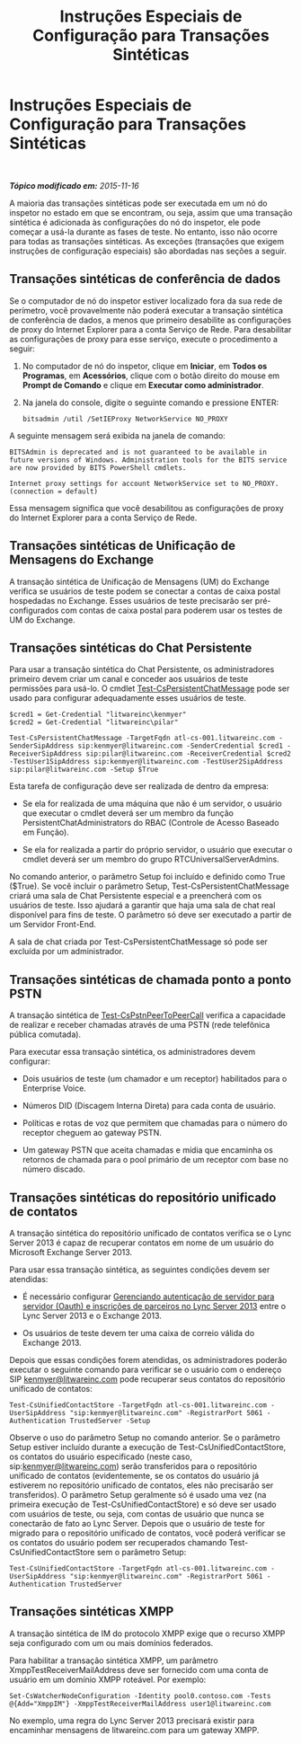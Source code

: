 ﻿---
title: Instruções Especiais de Configuração para Transações Sintéticas
TOCTitle: Instruções Especiais de Configuração para Transações Sintéticas
ms:assetid: 694cbe05-5dba-4035-a01c-c87ebfb0478b
ms:mtpsurl: https://technet.microsoft.com/pt-br/library/JJ688080(v=OCS.15)
ms:contentKeyID: 49886249
ms.date: 05/19/2016
mtps_version: v=OCS.15
ms.translationtype: HT
---

# Instruções Especiais de Configuração para Transações Sintéticas

 

_**Tópico modificado em:** 2015-11-16_

A maioria das transações sintéticas pode ser executada em um nó do inspetor no estado em que se encontram, ou seja, assim que uma transação sintética é adicionada às configurações do nó do inspetor, ele pode começar a usá-la durante as fases de teste. No entanto, isso não ocorre para todas as transações sintéticas. As exceções (transações que exigem instruções de configuração especiais) são abordadas nas seções a seguir.

## Transações sintéticas de conferência de dados

Se o computador de nó do inspetor estiver localizado fora da sua rede de perímetro, você provavelmente não poderá executar a transação sintética de conferência de dados, a menos que primeiro desabilite as configurações de proxy do Internet Explorer para a conta Serviço de Rede. Para desabilitar as configurações de proxy para esse serviço, execute o procedimento a seguir:

1.  No computador de nó do inspetor, clique em **Iniciar**, em **Todos os Programas**, em **Acessórios**, clique com o botão direito do mouse em **Prompt de Comando** e clique em **Executar como administrador**.

2.  Na janela do console, digite o seguinte comando e pressione ENTER:
    
        bitsadmin /util /SetIEProxy NetworkService NO_PROXY

A seguinte mensagem será exibida na janela de comando:

    BITSAdmin is deprecated and is not guaranteed to be available in future versions of Windows. Administration tools for the BITS service are now provided by BITS PowerShell cmdlets.
    
    Internet proxy settings for account NetworkService set to NO_PROXY. 
    (connection = default)

Essa mensagem significa que você desabilitou as configurações de proxy do Internet Explorer para a conta Serviço de Rede.

## Transações sintéticas de Unificação de Mensagens do Exchange

A transação sintética de Unificação de Mensagens (UM) do Exchange verifica se usuários de teste podem se conectar a contas de caixa postal hospedadas no Exchange. Esses usuários de teste precisarão ser pré-configurados com contas de caixa postal para poderem usar os testes de UM do Exchange.

## Transações sintéticas do Chat Persistente

Para usar a transação sintética do Chat Persistente, os administradores primeiro devem criar um canal e conceder aos usuários de teste permissões para usá-lo. O cmdlet [Test-CsPersistentChatMessage](https://docs.microsoft.com/en-us/powershell/module/skype/Test-CsPersistentChatMessage) pode ser usado para configurar adequadamente esses usuários de teste.

    $cred1 = Get-Credential "litwareinc\kenmyer"
    $cred2 = Get-Credential "litwareinc\pilar"
    
    Test-CsPersistentChatMessage -TargetFqdn atl-cs-001.litwareinc.com -SenderSipAddress sip:kenmyer@litwareinc.com -SenderCredential $cred1 -ReceiverSipAddress sip:pilar@litwareinc.com -ReceiverCredential $cred2 -TestUser1SipAddress sip:kenmyer@litwareinc.com -TestUser2SipAddress sip:pilar@litwareinc.com -Setup $True

Esta tarefa de configuração deve ser realizada de dentro da empresa:

  - Se ela for realizada de uma máquina que não é um servidor, o usuário que executar o cmdlet deverá ser um membro da função PersistentChatAdministrators do RBAC (Controle de Acesso Baseado em Função).

  - Se ela for realizada a partir do próprio servidor, o usuário que executar o cmdlet deverá ser um membro do grupo RTCUniversalServerAdmins.

No comando anterior, o parâmetro Setup foi incluído e definido como True ($True). Se você incluir o parâmetro Setup, Test-CsPersistentChatMessage criará uma sala de Chat Persistente especial e a preencherá com os usuários de teste. Isso ajudará a garantir que haja uma sala de chat real disponível para fins de teste. O parâmetro só deve ser executado a partir de um Servidor Front-End.

A sala de chat criada por Test-CsPersistentChatMessage só pode ser excluída por um administrador.

## Transações sintéticas de chamada ponto a ponto PSTN

A transação sintética de [Test-CsPstnPeerToPeerCall](https://docs.microsoft.com/en-us/powershell/module/skype/Test-CsPstnPeerToPeerCall) verifica a capacidade de realizar e receber chamadas através de uma PSTN (rede telefônica pública comutada).

Para executar essa transação sintética, os administradores devem configurar:

  - Dois usuários de teste (um chamador e um receptor) habilitados para o Enterprise Voice.

  - Números DID (Discagem Interna Direta) para cada conta de usuário.

  - Políticas e rotas de voz que permitem que chamadas para o número do receptor cheguem ao gateway PSTN.

  - Um gateway PSTN que aceita chamadas e mídia que encaminha os retornos de chamada para o pool primário de um receptor com base no número discado.

## Transações sintéticas do repositório unificado de contatos

A transação sintética do repositório unificado de contatos verifica se o Lync Server 2013 é capaz de recuperar contatos em nome de um usuário do Microsoft Exchange Server 2013.

Para usar essa transação sintética, as seguintes condições devem ser atendidas:

  - É necessário configurar [Gerenciando autenticação de servidor para servidor (Oauth) e inscrições de parceiros no Lync Server 2013](lync-server-2013-managing-server-to-server-authentication-oauth-and-partner-applications.md) entre o Lync Server 2013 e o Exchange 2013.

  - Os usuários de teste devem ter uma caixa de correio válida do Exchange 2013.

Depois que essas condições forem atendidas, os administradores poderão executar o seguinte comando para verificar se o usuário com o endereço SIP kenmyer@litwareinc.com pode recuperar seus contatos do repositório unificado de contatos:

    Test-CsUnifiedContactStore -TargetFqdn atl-cs-001.litwareinc.com -UserSipAddress "sip:kenmyer@litwareinc.com" -RegistrarPort 5061 -Authentication TrustedServer -Setup

Observe o uso do parâmetro Setup no comando anterior. Se o parâmetro Setup estiver incluído durante a execução de Test-CsUnifiedContactStore, os contatos do usuário especificado (neste caso, sip:kenmyer@litwareinc.com) serão transferidos para o repositório unificado de contatos (evidentemente, se os contatos do usuário já estiverem no repositório unificado de contatos, eles não precisarão ser transferidos). O parâmetro Setup geralmente só é usado uma vez (na primeira execução de Test-CsUnifiedContactStore) e só deve ser usado com usuários de teste, ou seja, com contas de usuário que nunca se conectarão de fato ao Lync Server. Depois que o usuário de teste for migrado para o repositório unificado de contatos, você poderá verificar se os contatos do usuário podem ser recuperados chamando Test-CsUnifiedContactStore sem o parâmetro Setup:

    Test-CsUnifiedContactStore -TargetFqdn atl-cs-001.litwareinc.com -UserSipAddress "sip:kenmyer@litwareinc.com" -RegistrarPort 5061 -Authentication TrustedServer

## Transações sintéticas XMPP

A transação sintética de IM do protocolo XMPP exige que o recurso XMPP seja configurado com um ou mais domínios federados.

Para habilitar a transação sintética XMPP, um parâmetro XmppTestReceiverMailAddress deve ser fornecido com uma conta de usuário em um domínio XMPP roteável. Por exemplo:

    Set-CsWatcherNodeConfiguration -Identity pool0.contoso.com -Tests @{Add="XmppIM"} -XmppTestReceiverMailAddress user1@litwareinc.com

No exemplo, uma regra do Lync Server 2013 precisará existir para encaminhar mensagens de litwareinc.com para um gateway XMPP.

